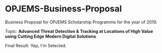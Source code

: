# OPJEMS-Business-Proposal
Business Proposal for OPJEMS Scholarship Programme for the year of 2019.

Topic: **Advanced Threat Detection & Tracking at Locations of High Value using Cutting Edge Modern Digital Solutions**

Final Result: Yep, I'm Selected.
